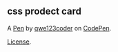 css prodect card
----------------


A [Pen](https://codepen.io/qwe123coder/pen/rNyPOBq) by [qwe123coder](https://codepen.io/qwe123coder) on [CodePen](https://codepen.io).

[License](https://codepen.io/qwe123coder/pen/rNyPOBq/license).
